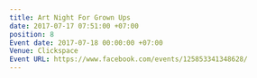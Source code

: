 ```yaml
---
title: Art Night For Grown Ups
date: 2017-07-17 07:51:00 +07:00
position: 8
Event date: 2017-07-18 00:00:00 +07:00
Venue: Clickspace
Event URL: https://www.facebook.com/events/125853341348628/
---
```


